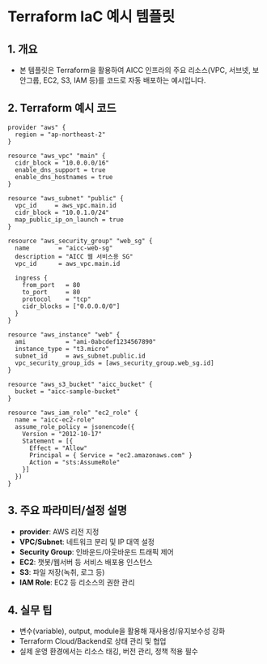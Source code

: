 # Terraform IaC 예시 템플릿

## 1. 개요
- 본 템플릿은 Terraform을 활용하여 AICC 인프라의 주요 리소스(VPC, 서브넷, 보안그룹, EC2, S3, IAM 등)를 코드로 자동 배포하는 예시입니다.

## 2. Terraform 예시 코드
```hcl
provider "aws" {
  region = "ap-northeast-2"
}

resource "aws_vpc" "main" {
  cidr_block = "10.0.0.0/16"
  enable_dns_support = true
  enable_dns_hostnames = true
}

resource "aws_subnet" "public" {
  vpc_id     = aws_vpc.main.id
  cidr_block = "10.0.1.0/24"
  map_public_ip_on_launch = true
}

resource "aws_security_group" "web_sg" {
  name        = "aicc-web-sg"
  description = "AICC 웹 서비스용 SG"
  vpc_id      = aws_vpc.main.id

  ingress {
    from_port   = 80
    to_port     = 80
    protocol    = "tcp"
    cidr_blocks = ["0.0.0.0/0"]
  }
}

resource "aws_instance" "web" {
  ami           = "ami-0abcdef1234567890"
  instance_type = "t3.micro"
  subnet_id     = aws_subnet.public.id
  vpc_security_group_ids = [aws_security_group.web_sg.id]
}

resource "aws_s3_bucket" "aicc_bucket" {
  bucket = "aicc-sample-bucket"
}

resource "aws_iam_role" "ec2_role" {
  name = "aicc-ec2-role"
  assume_role_policy = jsonencode({
    Version = "2012-10-17"
    Statement = [{
      Effect = "Allow"
      Principal = { Service = "ec2.amazonaws.com" }
      Action = "sts:AssumeRole"
    }]
  })
}
```

## 3. 주요 파라미터/설정 설명
- **provider**: AWS 리전 지정
- **VPC/Subnet**: 네트워크 분리 및 IP 대역 설정
- **Security Group**: 인바운드/아웃바운드 트래픽 제어
- **EC2**: 챗봇/웹서버 등 서비스 배포용 인스턴스
- **S3**: 파일 저장(녹취, 로그 등)
- **IAM Role**: EC2 등 리소스의 권한 관리

## 4. 실무 팁
- 변수(variable), output, module을 활용해 재사용성/유지보수성 강화
- Terraform Cloud/Backend로 상태 관리 및 협업
- 실제 운영 환경에서는 리소스 태깅, 버전 관리, 정책 적용 필수 